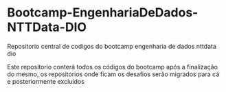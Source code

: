# Bootcamp-EngenhariaDeDados-NTTData-DIO
Repositorio central de codigos do bootcamp engenharia de dados nttdata dio


Este repositorio conterá todos os códigos do bootcamp após a finalização do mesmo, os repositorios onde ficam os desafios serão migrados para cá e posteriormente excluídos
